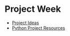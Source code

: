 # Project Week

- [Project Ideas](https://github.com/TheCodingDojo/student_md_docs/blob/master/CA-OC/project_resources.md)
- [Python Project Resources](https://github.com/TheCodingDojo/student_md_docs/blob/master/CA-OC/py/project_resources.md)

